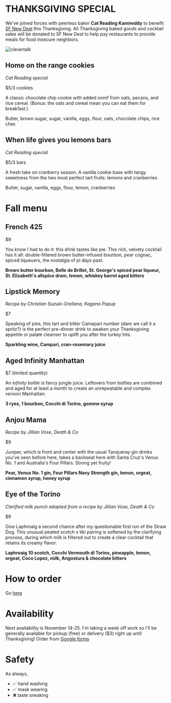 # THANKSGIVING SPECIAL

We've joined forces with peerless baker **Cat Reading Kamireddy** to benefit [SF New Deal](https://sfnewdeal.org/) this Thanksgiving. All Thanksgiving baked goods and cocktail sales will be donated to SF New Deal to help pay restaurants to provide meals for food insecure neighbors.


![clevertalk](https://user-images.githubusercontent.com/1060688/99894516-5671f900-2c39-11eb-975e-efd707599250.jpg)

## Home on the range cookies
_Cat Reading special_

$5/3 cookies

A classic chocolate chip cookie with added oomf from oats, pecans, and rice cereal. (Bonus: the oats and cereal mean you can eat them for breakfast.)

Butter, brown sugar, sugar, vanilla, eggs, flour, oats, chocolate chips, rice chex

## When life gives you lemons bars
_Cat Reading special_

$5/3 bars

A fresh take on cranberry season. A vanilla cookie base with tangy sweetness from the two most perfect tart fruits: lemons and cranberries

Butter, sugar, vanilla, eggs, flour, lemon, cranberries

# Fall menu

## French 425
$9

You know I had to do it: this drink tastes like pie. This rich, velvety cocktail has it all: double-filtered brown butter-infused bourbon, pear cognac, spiced liqueuers, the nostalgia of pi days past.

**Brown butter bourbon, Belle de Brillet, St. George's spiced pear liqueur, St. Elizabeth's allspice dram, lemon, whiskey barrel aged bitters**

## Lipstick Memory
_Recipe by Christian Suzuki-Orellana, Kagano Popup_

$7

Speaking of pies, this tart and bitter Camapari number (dare we call it a spritz?) is the perfect pre-dinner drink to awaken your Thanksgiving appetite or palate cleanser to uplift you after the turkey hits.

**Sparkling wine, Campari, cran-rosemary juice**

## Aged Infinity Manhattan
$7 (limited quantity)

An _infinity bottle_ is fancy jungle juice. Leftovers from bottles are combined and aged for at least a month to create an unrepeatable and complex version Manhattan.

**3 ryes, 1 bourbon, Cocchi di Torino, gomme syrup**


## Anjou Mama
_Recipe by Jillian Vose, Death & Co_

$9

Juniper, which is front and center with the usual Tanqueray gin drinks you've seen before here, takes a backseat here with Santa Cruz's Venus No. 1 and Australia's Four Pillars. Strong yet fruity!

**Pear, Venus No. 1 gin, Four Pillars Navy Strength gin, lemon, orgeat, cinnamon syrup, honey syrup**

## Eye of the Torino
_Clarified milk punch adapted from a recipe by Jillian Vose, Death & Co_

$9

Give Laphroaig a second chance after my questionable first run of the Straw Dog. This unusual peated scotch x tiki pairing is softened by the clarifying process, during which milk is filtered out to create a clear cocktail that retains its creamy flavor.

**Laphroaig 10 scotch, Cocchi Vermouth di Torino, pineapple, lemon, orgeat, Coco Lopez, milk, Angostura & chocolate bitters**

# How to order
Go [here](https://forms.gle/M8E2oLhnAe4WVYHW9)

# Availability
Next availability is November 14-25. I'm taking a week off work so I'll be generally available for pickup (free) or delivery ($3) right up until Thanksgiving!
Order from [Google forms](https://forms.gle/M8E2oLhnAe4WVYHW9)

# Safety
As always,

* ✅ hand washing
* ✅ mask wearing
* ❌ taste sneaking

